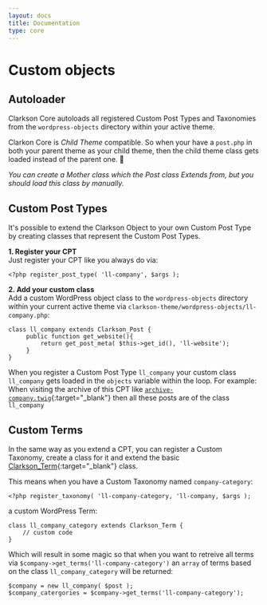 ```yaml
---
layout: docs
title: Documentation
type: core
---
```

# Custom objects  

## Autoloader
Clarkson Core autoloads all registered Custom Post Types and Taxonomies from the `wordpress-objects` directory within your active theme. 

Clarkon Core is _Child Theme_ compatible. So when your have a `post.php` in both your parent theme as your child theme, then the child theme class gets loaded instead of the parent one. 🎉 
 
_You can create a Mother class which the Post class Extends from, but you should load this class by manually._

## Custom Post Types
It's possible to extend the Clarkson Object to your own Custom Post Type by creating classes that represent the Custom Post Types.  

**1\. Register your CPT**  
Just register your CPT like you always do via:  

~~~
<?php register_post_type( 'll-company', $args );
~~~

**2\. Add your custom class**  
Add a custom WordPress object class to the `wordpress-objects` directory within your current active theme via `clarkson-theme/wordpress-objects/ll-company.php`:

~~~
class ll_company extends Clarkson_Post {
     public function get_website(){
         return get_post_meta( $this->get_id(), 'll-website');
     } 
}
~~~

When you register a Custom Post Type `ll_company` your custom class `ll_company` gets loaded in the `objects`  variable within the loop. For example: When visiting the archive of this CPT like [`archive-company.twig`](https://github.com/level-level/Clarkson-Theme/blob/master/templates/index.twig#L4-L6){:target="_blank"} then all these posts are of the class `ll_company`

## Custom Terms
In the same way as you extend a CPT, you can register a Custom Taxonomy, create a class for it and extend the basic [Clarkson_Term](https://github.com/level-level/Clarkson-Core/blob/master/post-objects/Clarkson_Term.php){:target="_blank"} class.

This means when you have a Custom Taxonomy named `company-category`:

~~~
<?php register_taxonomy( 'll-company-category, 'll-company, $args );
~~~

a custom WordPress Term:

~~~
class ll_company_category extends Clarkson_Term {
    // custom code
}
~~~


Which will result in some magic so that when you want to retreive all terms via `$company->get_terms('ll-company-category')` an `array` of terms based on the class `ll_company_category` will be returned:

~~~
$company = new ll_company( $post );
$company_catergories = $company->get_terms('ll-company-category');
~~~


